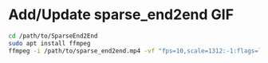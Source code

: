 # Add/Update sparse_end2end GIF 

```bash
cd /path/to/SparseEnd2End
sudo apt install ffmpeg
ffmpeg -i /path/to/sparse_end2end.mp4 -vf "fps=10,scale=1312:-1:flags=lanczos" resources/sparse_end2end.gif
```